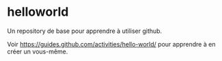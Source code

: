 # helloworld

Un repository de base pour apprendre à utiliser github.

Voir https://guides.github.com/activities/hello-world/ pour apprendre à en créer un vous-même.
